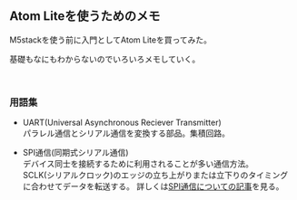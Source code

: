 ## Atom Liteを使うためのメモ

M5stackを使う前に入門としてAtom Liteを買ってみた。

基礎もなにもわからないのでいろいろメモしていく。

<br />

### 用語集

- UART(Universal Asynchronous Reciever Transmitter)  
  パラレル通信とシリアル通信を変換する部品。集積回路。

- SPI通信(同期式シリアル通信)  
  デバイス同士を接続するために利用されることが多い通信方法。  
  SCLK(シリアルクロック)のエッジの立ち上がりまたは立下りのタイミングに合わせてデータを転送する。
  詳しくは[SPI通信についての記事](https://synapse.kyoto/glossary/spi/page001.html)を見る。  
